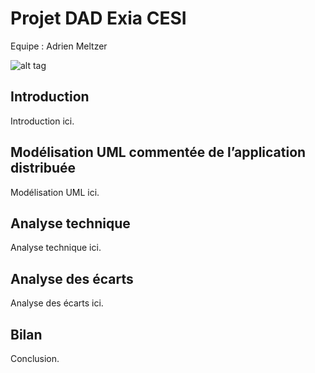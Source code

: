 # Projet DAD Exia CESI
Equipe : Adrien Meltzer

![alt tag](https://github.com/adrienelium/Projet-BI/blob/master/MadeInExiaCesi.jpg)

## Introduction
Introduction ici.
## Modélisation UML commentée de l’application distribuée
Modélisation UML ici.
## Analyse technique
Analyse technique ici.
## Analyse des écarts
Analyse des écarts ici.
## Bilan
Conclusion.
